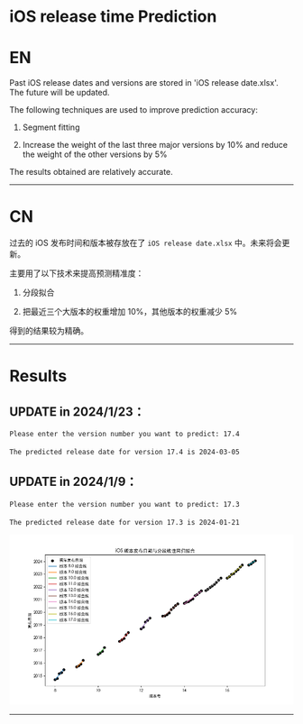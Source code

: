 # iOS release time Prediction

# EN

Past iOS release dates and versions are stored in 'iOS release date.xlsx'. The future will be updated. 

The following techniques are used to improve prediction accuracy: 

1. Segment fitting 

2. Increase the weight of the last three major versions by 10% and reduce the weight of the other versions by 5% 

The results obtained are relatively accurate.

---

# CN

过去的 iOS 发布时间和版本被存放在了 `iOS release date.xlsx` 中。未来将会更新。

主要用了以下技术来提高预测精准度：

1. 分段拟合

2. 把最近三个大版本的权重增加 10%，其他版本的权重减少 5%

得到的结果较为精确。

---

# Results

## UPDATE in 2024/1/23：

```
Please enter the version number you want to predict: 17.4 

The predicted release date for version 17.4 is 2024-03-05 
```

## UPDATE in 2024/1/9：

```
Please enter the version number you want to predict: 17.3 

The predicted release date for version 17.3 is 2024-01-21 
```

![](Resources/Plot/main.png)

---
